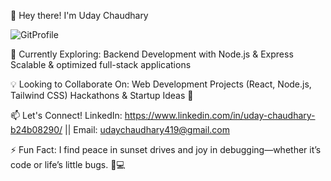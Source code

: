 👋 Hey there! I'm Uday Chaudhary

![GitProfile](https://github.com/user-attachments/assets/d2fe8c4c-0c44-47d5-9880-3b73abf27983)

🌱 Currently Exploring:
Backend Development with Node.js & Express
Scalable & optimized full-stack applications

💡 Looking to Collaborate On:
Web Development Projects (React, Node.js, Tailwind CSS)
Hackathons & Startup Ideas 🚀

📫 Let's Connect!
LinkedIn: https://www.linkedin.com/in/uday-chaudhary-b24b08290/  ||
Email: udaychaudhary419@gmail.com

⚡ Fun Fact:
 I find peace in sunset drives and joy in debugging—whether it’s code or life’s little bugs. 🌅💻


